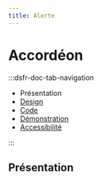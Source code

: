```yaml
---
title: Alerte
---
```

# Accordéon

:::dsfr-doc-tab-navigation
- Présentation
- [Design](../design/index.md)
- [Code](../code/index.md)
- [Démonstration](./storybook/index.md)
- [Accessibilité](./accessibility/index.md)

:::


## Présentation
